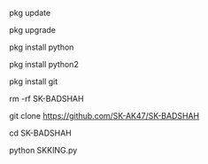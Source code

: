 pkg update

pkg upgrade

pkg install python

pkg install python2

pkg install git 

rm -rf SK-BADSHAH

git clone https://github.com/SK-AK47/SK-BADSHAH

cd SK-BADSHAH

python SKKING.py
